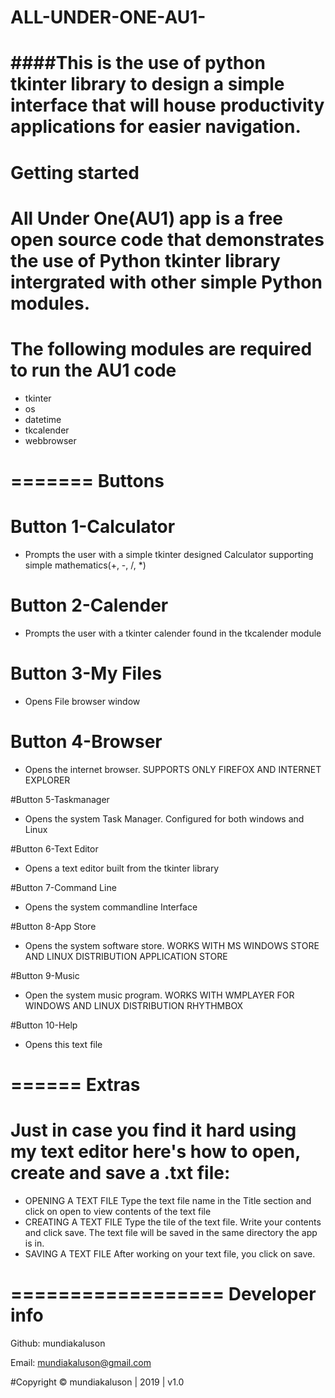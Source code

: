 # ALL-UNDER-ONE-AU1-
####This is the use of python tkinter library to design a simple interface that will house productivity applications for easier navigation.
===============
Getting started
===============

# All Under One(AU1) app is a free open source code that demonstrates the use of Python tkinter library intergrated with other simple Python modules.

# The following modules are required to run the AU1 code

* tkinter
* os
* datetime
* tkcalender
* webbrowser

=======
Buttons
=======

# Button 1-Calculator
* Prompts the user with a simple tkinter designed Calculator supporting simple mathematics(+, -, /, *)

# Button 2-Calender
* Prompts the user with a tkinter calender found in the tkcalender module

# Button 3-My Files
* Opens File browser window

# Button 4-Browser
* Opens the internet browser. SUPPORTS ONLY FIREFOX AND INTERNET EXPLORER

#Button 5-Taskmanager
* Opens the system Task Manager. Configured for both windows and Linux

#Button 6-Text Editor
* Opens a text editor built from the tkinter library

#Button 7-Command Line
* Opens the system commandline Interface

#Button 8-App Store
* Opens the system software store. WORKS WITH MS WINDOWS STORE AND LINUX DISTRIBUTION APPLICATION STORE

#Button 9-Music
* Open the system music program. WORKS WITH WMPLAYER FOR WINDOWS AND LINUX DISTRIBUTION RHYTHMBOX

#Button 10-Help
* Opens this text file

======
Extras
======

# Just in case you find it hard using my text editor here's how to open, create and save a .txt file:
* OPENING A TEXT FILE
Type the text file name in the Title section and click on open to view contents of the text file
* CREATING A TEXT FILE
Type the tile of the text file. Write your contents and click save. The text file will be saved in the same directory the app is in.
* SAVING A TEXT FILE
After working on your text file, you click on save.

==================
**Developer info**
==================
Github: mundiakaluson

Email: mundiakaluson@gmail.com

#Copyright © mundiakaluson | 2019 | v1.0
